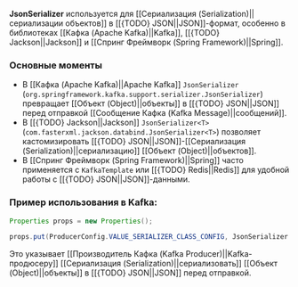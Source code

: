 **JsonSerializer** используется для [[Сериализация (Serialization)||сериализации объектов]] в [[{TODO} JSON||JSON]]-формат, особенно в библиотеках [[Кафка (Apache Kafka)||Kafka]], [[{TODO} Jackson||Jackson]] и [[Спринг Фреймворк (Spring Framework)||Spring]].


### Основные моменты

- В [[Кафка (Apache Kafka)||Apache Kafka]] `JsonSerializer` (`org.springframework.kafka.support.serializer.JsonSerializer`) превращает [[Объект (Object)||объекты]] в [[{TODO} JSON||JSON]] перед отправкой [[Сообщение Кафка (Kafka Message)||сообщений]].
- В [[{TODO} Jackson||Jackson]] `JsonSerializer<T>` (`com.fasterxml.jackson.databind.JsonSerializer<T>`) позволяет кастомизировать [[{TODO} JSON||JSON]]-[[Сериализация (Serialization)||сериализацию]] [[Объект (Object)||объектов]].
- В [[Спринг Фреймворк (Spring Framework)||Spring]] часто применяется с `KafkaTemplate` или [[{TODO} Redis||Redis]] для удобной работы с [[{TODO} JSON||JSON]]-данными.


### Пример использования в Kafka:

```java
Properties props = new Properties();

props.put(ProducerConfig.VALUE_SERIALIZER_CLASS_CONFIG, JsonSerializer.class.getName());
```

Это указывает [[Производитель Кафка (Kafka Producer)||Kafka-продюсеру]] [[Сериализация (Serialization)||сериализовать]] [[Объект (Object)||объекты]] в [[{TODO} JSON||JSON]] перед отправкой.